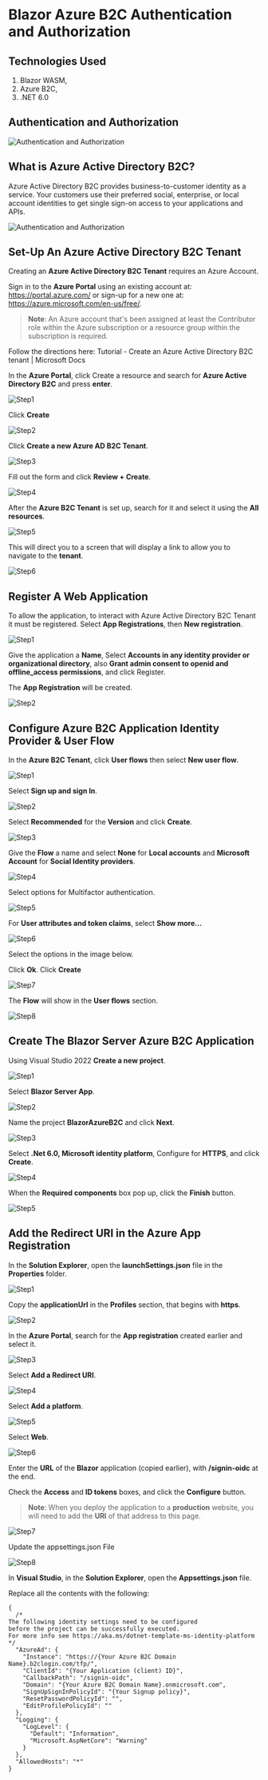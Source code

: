 # Blazor Azure B2C Authentication and Authorization

## Technologies Used

1. Blazor WASM, 
1. Azure B2C, 
1. .NET 6.0

## Authentication and Authorization
![Authentication and Authorization](./Documentation/Images/authentication-authorization.SVG)

## What is Azure Active Directory B2C?

Azure Active Directory B2C provides business-to-customer identity as a service. Your customers use their preferred social, enterprise, or local account identities to get single sign-on access to your applications and APIs.

![Authentication and Authorization](./Documentation/Images/azureadb2c-overview.png)

## Set-Up An Azure Active Directory B2C Tenant
Creating an **Azure Active Directory B2C Tenant** requires an Azure Account.

Sign in to the **Azure Portal** using an existing account at: https://portal.azure.com/ or sign-up for a new one at: https://azure.microsoft.com/en-us/free/.

> **Note**: An Azure account that's been assigned at least the Contributor role within the Azure subscription or a resource group within the subscription is required.

Follow the directions here: Tutorial - Create an Azure Active Directory B2C tenant | Microsoft Docs

In the **Azure Portal**, click Create a resource and search for **Azure Active Directory B2C** and press **enter**.

![Step1](./Documentation/Images/Create_B2C/Step1.PNG)

Click **Create**

![Step2](./Documentation/Images/Create_B2C/Step2.PNG)

Click **Create a new Azure AD B2C Tenant**.

![Step3](./Documentation/Images/Create_B2C/Step3.PNG)

Fill out the form and click **Review + Create**.

![Step4](./Documentation/Images/Create_B2C/Step4.PNG)

After the **Azure B2C Tenant** is set up, search for it and select it using the **All resources**.

![Step5](./Documentation/Images/Create_B2C/Step5.PNG)

This will direct you to a screen that will display a link to allow you to navigate to the **tenant**.

![Step6](./Documentation/Images/Create_B2C/Step6.PNG)

## Register A Web Application

To allow the application, to interact with Azure Active Directory B2C Tenant it must be registered.
Select **App Registrations**, then **New registration**.

![Step1](./Documentation/Images/Register_App/Step1.PNG)

Give the application a **Name**, Select **Accounts in any identity provider or organizational directory**, also **Grant admin consent to openid and offline_access permissions**, and click Register.

The **App Registration** will be created.

![Step2](./Documentation/Images/Register_App/Step2.PNG)

## Configure Azure B2C Application Identity Provider & User Flow

In the **Azure B2C Tenant**, click **User flows** then select **New user flow**.

![Step1](./Documentation/Images/User_Flow/Step1.PNG)

Select **Sign up and sign In**.

![Step2](./Documentation/Images/User_Flow/Step2.PNG)

Select **Recommended** for the **Version** and click **Create**.

![Step3](./Documentation/Images/User_Flow/Step3.PNG)

Give the **Flow** a name and select **None** for **Local accounts** and **Microsoft Account** for **Social Identity providers**.

![Step4](./Documentation/Images/User_Flow/Step4.PNG)

Select options for Multifactor authentication.

![Step5](./Documentation/Images/User_Flow/Step5.PNG)

For **User attributes and token claims**, select **Show more…**

![Step6](./Documentation/Images/User_Flow/Step6.PNG)

Select the options in the image below.

Click **Ok**. Click **Create**

![Step7](./Documentation/Images/User_Flow/Step7.PNG)

The **Flow** will show in the **User flows** section.

![Step8](./Documentation/Images/User_Flow/Step8.PNG)

## Create The Blazor Server Azure B2C Application

Using Visual Studio 2022 **Create a new project**.

![Step1](./Documentation/Images/Blazor/Step1.PNG)

Select **Blazor Server App**.

![Step2](./Documentation/Images/Blazor/Step2.PNG)

Name the project **BlazorAzureB2C** and click **Next**.

![Step3](./Documentation/Images/Blazor/Step3.PNG)

Select **.Net 6.0, Microsoft identity platform**, Configure for **HTTPS**, and click **Create**.

![Step4](./Documentation/Images/Blazor/Step4.PNG)

When the **Required components** box pop up, click the **Finish** button.

![Step5](./Documentation/Images/Blazor/Step5.PNG)

## Add the Redirect URI in the Azure App Registration

In the **Solution Explorer**, open the **launchSettings.json** file in the **Properties** folder.

![Step1](./Documentation/Images/Add_Redirect_URL/Step1.PNG)

Copy the **applicationUrl** in the **Profiles** section, that begins with **https**.

![Step2](./Documentation/Images/Add_Redirect_URL/Step2.PNG)

In the **Azure Portal**, search for the **App registration** created earlier and select it.

![Step3](./Documentation/Images/Add_Redirect_URL/Step3.PNG)

Select **Add a Redirect URI**.

![Step4](./Documentation/Images/Add_Redirect_URL/Step4.PNG)

Select **Add a platform**.

![Step5](./Documentation/Images/Add_Redirect_URL/Step5.PNG)

Select **Web**.

![Step6](./Documentation/Images/Add_Redirect_URL/Step6.PNG)

Enter the **URL** of the **Blazor** application (copied earlier), with **/signin-oidc** at the end.

Check the **Access** and **ID tokens** boxes, and click the **Configure** button.

> **Note**: When you deploy the application to a **production** website, you will need to add the **URI** of that address to this page.

![Step7](./Documentation/Images/Add_Redirect_URL/Step7.PNG)

Update the appsettings.json File

![Step8](./Documentation/Images/Add_Redirect_URL/Step8.PNG)

In **Visual Studio**, in the **Solution Explorer**, open the **Appsettings.json** file.

Replace all the contents with the following:

```
{
  /*
The following identity settings need to be configured
before the project can be successfully executed.
For more info see https://aka.ms/dotnet-template-ms-identity-platform 
*/
  "AzureAd": {
    "Instance": "https://{Your Azure B2C Domain Name}.b2clogin.com/tfp/",
    "ClientId": "{Your Application (client) ID}",
    "CallbackPath": "/signin-oidc",
    "Domain": "{Your Azure B2C Domain Name}.onmicrosoft.com",
    "SignUpSignInPolicyId": "{Your Signup policy}",
    "ResetPasswordPolicyId": "",
    "EditProfilePolicyId": ""
  },
  "Logging": {
    "LogLevel": {
      "Default": "Information",
      "Microsoft.AspNetCore": "Warning"
    }
  },
  "AllowedHosts": "*"
}

```